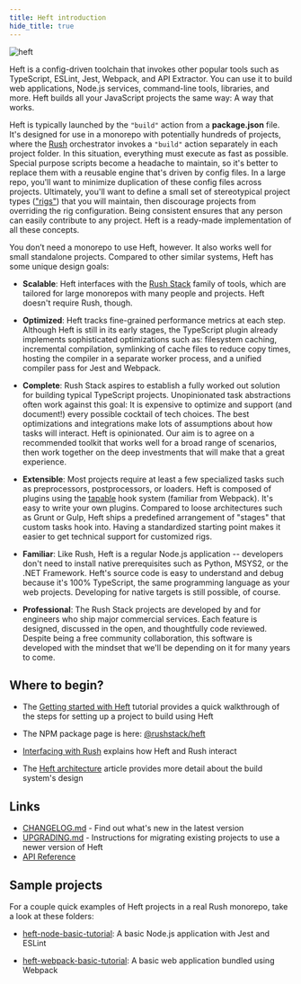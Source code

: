 ```yaml
---
title: Heft introduction
hide_title: true
---
```


<div>
  <img src="/images/heft-logo-horse.svg" alt="heft" title="heft" style={{ width: '380px', paddingTop: '30px' }} />
  <p />
</div>

<!-- --------------------------------------------------------------------------- -->
<!-- Text below this line should stay in sync with heft's package README.md file -->
<!-- --------------------------------------------------------------------------- -->

Heft is a config-driven toolchain that invokes other popular tools such as TypeScript, ESLint, Jest, Webpack,
and API Extractor. You can use it to build web applications, Node.js services, command-line tools, libraries,
and more. Heft builds all your JavaScript projects the same way: A way that works.

Heft is typically launched by the `"build"` action from a **package.json** file. It's designed for use in
a monorepo with potentially hundreds of projects, where the [Rush](https://rushjs.io/) orchestrator invokes
a `"build"` action separately in each project folder. In this situation, everything must execute as fast as possible.
Special purpose scripts become a headache to maintain, so it's better to replace them with a reusable engine that's
driven by config files. In a large repo, you'll want to minimize duplication of these config files across projects.
Ultimately, you'll want to define a small set of stereotypical project types
(["rigs"](https://rushstack.io/pages/heft/rig_packages/)) that you will maintain, then discourage projects from
overriding the rig configuration. Being consistent ensures that any person can easily contribute to any project.
Heft is a ready-made implementation of all these concepts.

You don’t need a monorepo to use Heft, however. It also works well for small standalone projects. Compared to other
similar systems, Heft has some unique design goals:

- **Scalable**: Heft interfaces with the [Rush Stack](https://rushstack.io/) family of tools, which are tailored
  for large monorepos with many people and projects.  Heft doesn't require Rush, though.

- **Optimized**: Heft tracks fine-grained performance metrics at each step.  Although Heft is still in its
  early stages, the TypeScript plugin already implements sophisticated optimizations such as: filesystem caching,
  incremental compilation, symlinking of cache files to reduce copy times, hosting the compiler in a separate
  worker process, and a unified compiler pass for Jest and Webpack.

- **Complete**: Rush Stack aspires to establish a fully worked out solution for building typical TypeScript
  projects. Unopinionated task abstractions often work against this goal: It is expensive to optimize and support
  (and document!) every possible cocktail of tech choices.  The best optimizations and integrations
  make lots of assumptions about how tasks will interact.  Heft is opinionated.  Our aim is to agree on a recommended
  toolkit that works well for a broad range of scenarios, then work together on the deep investments that will
  make that a great experience.

- **Extensible**: Most projects require at least a few specialized tasks such as preprocessors, postprocessors,
  or loaders.  Heft is composed of plugins using the [tapable](https://www.npmjs.com/package/tapable)
  hook system (familiar from Webpack).  It's easy to write your own plugins.  Compared to loose architectures
  such as Grunt or Gulp, Heft ships a predefined arrangement of "stages" that custom tasks hook into.  Having
  a standardized starting point makes it easier to get technical support for customized rigs.

- **Familiar**: Like Rush, Heft is a regular Node.js application -- developers don't need to install native
  prerequisites such as Python, MSYS2, or the .NET Framework.  Heft's source code is easy to understand and debug
  because it's 100% TypeScript, the same programming language as your web projects.  Developing for native targets
  is still possible, of course.

- **Professional**: The Rush Stack projects are developed by and for engineers who ship major commercial services.
  Each feature is designed, discussed in the open, and thoughtfully code reviewed.  Despite being a free community
  collaboration, this software is developed with the mindset that we'll be depending on it for many years to come.

<!-- --------------------------------------------------------------------------- -->
<!-- Text above this line should stay in sync with heft's package README.md file -->
<!-- --------------------------------------------------------------------------- -->


## Where to begin?

- The [Getting started with Heft](../heft_tutorials/getting_started) tutorial provides a quick
  walkthrough of the steps for setting up a project to build using Heft

- The NPM package page is here: [@rushstack/heft](https://www.npmjs.com/package/@rushstack/heft)

- [Interfacing with Rush](../heft_tutorials/heft_and_rush) explains how Heft and Rush interact

- The [Heft architecture](architecture) article provides more detail about the
  build system's design


## Links

- [CHANGELOG.md](
  https://github.com/microsoft/rushstack/blob/master/apps/heft/CHANGELOG.md) - Find
  out what's new in the latest version
- [UPGRADING.md](
  https://github.com/microsoft/rushstack/blob/master/apps/heft/UPGRADING.md) - Instructions
  for migrating existing projects to use a newer version of Heft
- [API Reference](https://rushstack.io/pages/api/heft/)


## Sample projects

For a couple quick examples of Heft projects in a real Rush monorepo, take a look at these folders:

- [heft-node-basic-tutorial](https://github.com/microsoft/rushstack-samples/tree/main/heft/heft-node-basic-tutorial): A basic Node.js
  application with Jest and ESLint

- [heft-webpack-basic-tutorial](https://github.com/microsoft/rushstack-samples/tree/main/heft/heft-webpack-basic-tutorial): A basic
  web application bundled using Webpack
